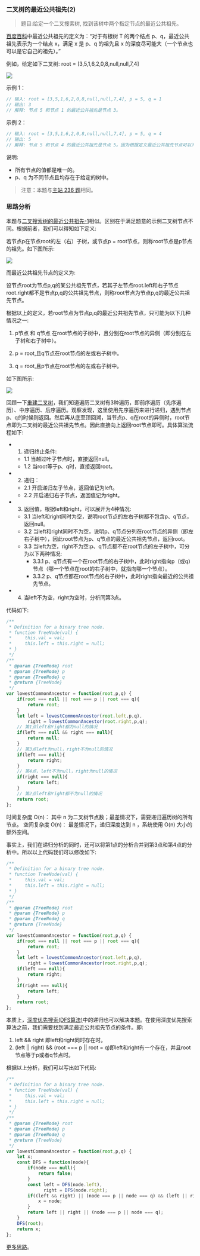 ###  二叉树的最近公共祖先(2)

> 题目:给定一个二叉搜索树, 找到该树中两个指定节点的最近公共祖先。

[百度百科](https://baike.baidu.com/item/%E6%9C%80%E8%BF%91%E5%85%AC%E5%85%B1%E7%A5%96%E5%85%88/8918834?fr=aladdin)中最近公共祖先的定义为：“对于有根树 T 的两个结点 p、q，最近公共祖先表示为一个结点 x，满足 x 是 p、q 的祖先且 x 的深度尽可能大（一个节点也可以是它自己的祖先）。”

例如，给定如下二叉树:  root = [3,5,1,6,2,0,8,null,null,7,4]

![](../images/lowestCommonAncestor-2-1.png)


示例 1：

```js
// 输入: root = [3,5,1,6,2,0,8,null,null,7,4], p = 5, q = 1
// 输出: 3
// 解释: 节点 5 和节点 1 的最近公共祖先是节点 3。
```

示例 2：

```js
// 输入: root = [3,5,1,6,2,0,8,null,null,7,4], p = 5, q = 4
// 输出: 5
// 解释: 节点 5 和节点 4 的最近公共祖先是节点 5。因为根据定义最近公共祖先节点可以为节点本身。
```

说明:

* 所有节点的值都是唯一的。
* p、q 为不同节点且均存在于给定的树中。

> 注意：本题与[主站 236 题](https://leetcode-cn.com/problems/lowest-common-ancestor-of-a-binary-tree/)相同。

### 思路分析

本题与[二叉搜索树的最近公共祖先-1](/codes/lowestCommonAncestor-1.md)相似。区别在于满足题意的示例二叉树节点不同。根据前者，我们可以得知如下定义:

若节点p在节点root的左（右）子树，或节点p = root节点，则称root节点是p节点的祖先。如下图所示:

![](../images/lowestCommonAncestor-2-2.png)

而最近公共祖先节点的定义为:

设节点root为节点p,q的某公共祖先节点，若其子左节点root.left和右子节点root.right都不是节点p,q的公共祖先节点，则称root节点为节点p,q的最近公共祖先节点。

根据以上的定义，若root节点为节点p,q的最近公共祖先节点，只可能为以下几种情况之一:

1. p节点 和 q节点 在root节点的子树中，且分别在root节点的异侧（即分别在左子树和右子树中）。

2. p = root,且q节点在root节点的左或右子树中。

3. q = root,且p节点在root节点的左或右子树中。

如下图所示:

![](../images/lowestCommonAncestor-2-3.png)

回顾一下[重建二叉树](/codes/buildTree.md)，我们知道遍历二叉树有3种遍历，即前序遍历（先序遍历）、中序遍历、后序遍历。观察发现，这里使用先序遍历来进行递归，遇到节点p、q的时候则返回。然后再从底至顶回溯，当节点p、q在root的异侧时，root节点即为二叉树的最近公共祖先节点。因此直接向上返回root节点即可。具体算法流程如下:

- 1. 递归终止条件:
    - 1.1 当越过叶子节点时，直接返回null。
    - 1.2 当root等于p、q时，直接返回root。
- 2. 递归：
    - 2.1 开启递归左子节点，返回值记为left。
    - 2.2 开启递归右子节点，返回值记为right。
- 3. 返回值，根据left和right，可以展开为4种情况:
    - 3.1 当left和right同时为空，说明root节点的左右子树都不包含p、q节点，返回null。
    - 3.2 当left和right同时不为空，说明p、q节点分列在root节点的异侧（即左右子树中），因此root节点为p、q节点的最近公共祖先节点，返回root。
    - 3.3 当left为空，right不为空:p、q节点都不在root节点的左子树中，可分为以下两种情况:
      - 3.3.1 p、q节点有一个在root节点的右子树中，此时right指向p（或q）节点（哪一个节点在root的右子树中，就指向哪一个节点）。
      - 3.3.2 p、q节点都在root节点的右子树中，此时right指向最近的公共祖先节点。
- 4. 当left不为空，right为空时，分析同第3点。

代码如下:

```js
/**
 * Definition for a binary tree node.
 * function TreeNode(val) {
 *     this.val = val;
 *     this.left = this.right = null;
 * }
 */
/**
 * @param {TreeNode} root
 * @param {TreeNode} p
 * @param {TreeNode} q
 * @return {TreeNode}
 */
var lowestCommonAncestor = function(root,p,q) {
    if(root === null || root === p || root === q){
        return root;
    }
    let left = lowestCommonAncestor(root.left,p,q),
        right = lowestCommonAncestor(root.right,p,q);
    // 第1点left和right都为null的情况
    if(left === null && right === null){
        return null;
    }
    // 第3点left为null，right不为null的情况
    if(left === null){
        return right;
    }
    // 第4点，left不为null，right为null的情况
    if(right === null){
        return left;
    }
    // 第2点left和right都不为null的情况
    return root;
};
```

时间复杂度 O(n)： 其中 n 为二叉树节点数；最差情况下，需要递归遍历树的所有节点。
空间复杂度 O(n)： 最差情况下，递归深度达到 n ，系统使用 O(n) 大小的额外空间。

事实上，我们在递归分析的同时，还可以将第1点的分析合并到第3点和第4点的分析中。所以以上代码我们可以修改如下:

```js
/**
 * Definition for a binary tree node.
 * function TreeNode(val) {
 *     this.val = val;
 *     this.left = this.right = null;
 * }
 */
/**
 * @param {TreeNode} root
 * @param {TreeNode} p
 * @param {TreeNode} q
 * @return {TreeNode}
 */
var lowestCommonAncestor = function(root,p,q) {
    if(root === null || root === p || root === q){
        return root;
    }
    let left = lowestCommonAncestor(root.left,p,q),
        right = lowestCommonAncestor(root.right,p,q);
    if(left === null){
        return right;
    }
    if(right === null){
        return left;
    }
    return root;
};
```

本质上，[深度优先搜索(DFS算法)](https://baike.baidu.com/item/%E6%B7%B1%E5%BA%A6%E4%BC%98%E5%85%88%E6%90%9C%E7%B4%A2/5224976?fromtitle=DFS&fromid=5055&fr=aladdin)中的递归也可以解决本题。在使用深度优先搜索算法之前，我们需要找到满足最近公共祖先节点的条件。即:

1. left && right 即left和right同时存在时。
2. (left || right) && (root === p || root = q)即left和right有一个存在，并且root节点等于p或者q节点时。

根据以上分析，我们可以写出如下代码:

```js
/**
 * Definition for a binary tree node.
 * function TreeNode(val) {
 *     this.val = val;
 *     this.left = this.right = null;
 * }
 */
/**
 * @param {TreeNode} root
 * @param {TreeNode} p
 * @param {TreeNode} q
 * @return {TreeNode}
 */
var lowestCommonAncestor = function(root,p,q) {
    let x;
    const DFS = function(node){
        if(node === null){
            return false;
        }
        const left = DFS(node.left),
              right = DFS(node.right);
        if((left && right) || (node === p || node === q) && (left || right)){
            x = node;
        }
        return left || right || (node === p || node === q);
    }
    DFS(root);
    return x;
};
```

[更多思路](https://leetcode-cn.com/problems/er-cha-shu-de-zui-jin-gong-gong-zu-xian-lcof/solution/mian-shi-ti-68-ii-er-cha-shu-de-zui-jin-gong-gon-7/)。
